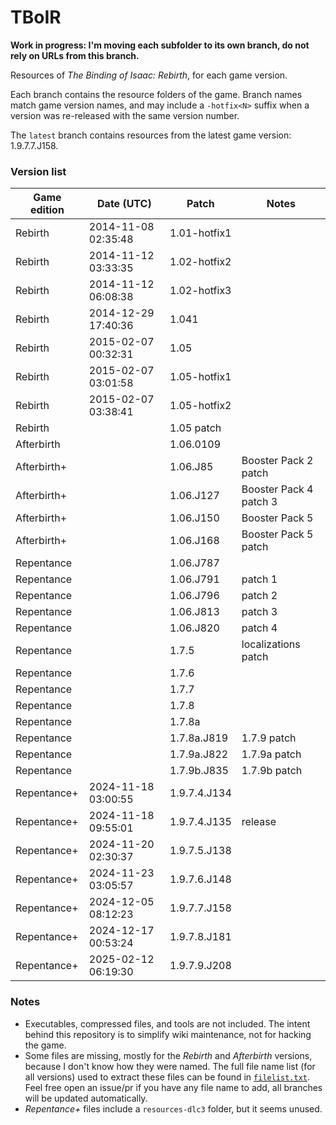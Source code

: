 # TBoIR
**Work in progress: I'm moving each subfolder to its own branch, do not rely on URLs from this branch.**

Resources of *The Binding of Isaac: Rebirth*, for each game version.

Each branch contains the resource folders of the game. Branch names match game version names, and may include a `-hotfix<N>` suffix when a version was re-released with the same version number.

The `latest` branch contains resources from the latest game version: 1.9.7.7.J158.

### Version list

| Game edition | Date (UTC)          | Patch        | Notes                  |
|--------------|---------------------|--------------|------------------------|
| Rebirth      | 2014-11-08 02:35:48 | 1.01-hotfix1 |                        |
| Rebirth      | 2014-11-12 03:33:35 | 1.02-hotfix2 |                        |
| Rebirth      | 2014-11-12 06:08:38 | 1.02-hotfix3 |                        |
| Rebirth      | 2014-12-29 17:40:36 | 1.041        |                        |
| Rebirth      | 2015-02-07 00:32:31 | 1.05         |                        |
| Rebirth      | 2015-02-07 03:01:58 | 1.05-hotfix1 |                        |
| Rebirth      | 2015-02-07 03:38:41 | 1.05-hotfix2 |                        |
| Rebirth      |                     | 1.05 patch   |                        |
| Afterbirth   |                     | 1.06.0109    |                        |
| Afterbirth+  |                     | 1.06.J85     | Booster Pack 2 patch   |
| Afterbirth+  |                     | 1.06.J127    | Booster Pack 4 patch 3 |
| Afterbirth+  |                     | 1.06.J150    | Booster Pack 5         |
| Afterbirth+  |                     | 1.06.J168    | Booster Pack 5 patch   |
| Repentance   |                     | 1.06.J787    |                        |
| Repentance   |                     | 1.06.J791    | patch 1                |
| Repentance   |                     | 1.06.J796    | patch 2                |
| Repentance   |                     | 1.06.J813    | patch 3                |
| Repentance   |                     | 1.06.J820    | patch 4                |
| Repentance   |                     | 1.7.5        | localizations patch    |
| Repentance   |                     | 1.7.6        |                        |
| Repentance   |                     | 1.7.7        |                        |
| Repentance   |                     | 1.7.8        |                        |
| Repentance   |                     | 1.7.8a       |                        |
| Repentance   |                     | 1.7.8a.J819  | 1.7.9 patch            |
| Repentance   |                     | 1.7.9a.J822  | 1.7.9a patch           |
| Repentance   |                     | 1.7.9b.J835  | 1.7.9b patch           |
| Repentance+  | 2024-11-18 03:00:55 | 1.9.7.4.J134 |                        |
| Repentance+  | 2024-11-18 09:55:01 | 1.9.7.4.J135 | release                |
| Repentance+  | 2024-11-20 02:30:37 | 1.9.7.5.J138 |                        |
| Repentance+  | 2024-11-23 03:05:57 | 1.9.7.6.J148 |                        |
| Repentance+  | 2024-12-05 08:12:23 | 1.9.7.7.J158 |                        |
| Repentance+  | 2024-12-17 00:53:24 | 1.9.7.8.J181 |                        |
| Repentance+  | 2025-02-12 06:19:30 | 1.9.7.9.J208 |                        |

### Notes
- Executables, compressed files, and tools are not included. The intent behind this repository is to simplify wiki maintenance, not for hacking the game.
- Some files are missing, mostly for the *Rebirth* and *Afterbirth* versions, because I don't know how they were named. The full file name list (for all versions) used to extract these files can be found in [`filelist.txt`](filelist.txt). Feel free open an issue/pr if you have any file name to add, all branches will be updated automatically.
- *Repentance+* files include a `resources-dlc3` folder, but it seems unused.
